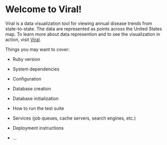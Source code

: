# Welcome to Viral! 
<!-- <img src="https://github.com/mmdurnin/TableFor2/blob/master/app/assets/images/tf2_logo.png" align="right" height="57" width="226" > -->

Viral is a data visualization tool for viewing annual disease trends from state-to-state. The data are represented as points across the United States map. To learn more about data represention and to see the visualization in action, visit [Viral](http://viral-map.herokuapp.com/#/).



Things you may want to cover:

* Ruby version

* System dependencies

* Configuration

* Database creation

* Database initialization

* How to run the test suite

* Services (job queues, cache servers, search engines, etc.)

* Deployment instructions

* ...
